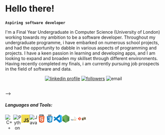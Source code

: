 # Hello there! 

**`Aspiring software developer`**

I'm a Final Year Undergraduate in Computer Science (University of London) working towards my ambition to be a software developer. Throughout my undergraduate programme, i have embarked on numerous school projects, and had the opportunity to dabble in various aspects of programming and projects. I have a keen passion in learning and developing apps, and I am looking to expand and broaden my skillset through different environments. Having recently completed my finals, i am currently pursuing job prospects in the field of software and data.

<!-- <link href="/your-path-to-fontawesome/css/fontawesome.css" rel="stylesheet">
<link href="/your-path-to-fontawesome/css/brands.css" rel="stylesheet">
<link href="/your-path-to-fontawesome/css/solid.css" rel="stylesheet"> -->

<p align="center">
  <a href="https://www.linkedin.com/in/lawrencehsj">
    <img alt="linkedin profile" title="My linkedin profile" src="https://custom-icon-badges.demolab.com/badge/Connect%20with%20me!-blue?style=for-the-badge&logoColor=white&logo=linkedin"/></a> 
<!--   <a href="https://github.com/lawrencehsj?tab=repositories&sort=stargazers">
    <img alt="total stars" title="Total stars on GitHub" src="https://custom-icon-badges.demolab.com/github/stars/lawrencehsj?color=55960c&style=for-the-badge&labelColor=488207&logo=star"/></a> -->
  <a href="https://github.com/lawrencehsj?tab=followers">
    <img alt="followers" title="Follow me on Github" src="https://custom-icon-badges.demolab.com/github/followers/lawrencehsj?color=236ad3&labelColor=1155ba&style=for-the-badge&logo=person-add&label=Follow&logoColor=white"/></a>
<!--   <a href="https://github.com/denver/Simple-View-Counter">
    <img alt="views" title="GitHub profile views" src="https://freshidea.com/jonah/app/lawrencehsj-profile-views"/></a> -->
<!--   <a href="https://www.linkedin.com/in/lawrencehsj"> -->
    <img alt="email" title="Drop me a mail" src="https://custom-icon-badges.demolab.com/badge/lawrencehsj@gmail.com-red?style=for-the-badge&logo=mention&logoColor=white"/></a> 

</p>

<!-- ##### Connect with me:
<!-- [<i class="fab fa-linkedin-in"></i>][linkedin] -->
<!-- [<img align="left" alt="codeSTACKr | LinkedIn" width="22px" src="https://cdn-icons-png.flaticon.com/512/174/174857.png"/>][linkedin] -->

<br /> -->

##### Languages and Tools:

<p align="center">
  <!-- LANGUAGES -->
  <!-- c++ -->
  <img align="left" alt="C++" width="26px" src="https://cdn-icons-png.flaticon.com/512/6132/6132222.png"/>
  <!-- python -->
  <img align="left" alt="Python" width="26px" src="https://cdn-icons-png.flaticon.com/512/5968/5968350.png"/>
  <!-- javascript -->
  <img align="left" alt="JavaScript" width="26px" src="https://raw.githubusercontent.com/github/explore/80688e429a7d4ef2fca1e82350fe8e3517d3494d/topics/javascript/javascript.png" />
  <!-- java -->
  <img align="left" alt="Java" width="26px" src="https://cdn-icons-png.flaticon.com/512/5968/5968282.png"/>
  <!-- html -->
  <img align="left" alt="HTML5" width="26px" src="https://raw.githubusercontent.com/github/explore/80688e429a7d4ef2fca1e82350fe8e3517d3494d/topics/html/html.png" />
  <!-- css -->
  <img align="left" alt="CSS3" width="26px" src="https://raw.githubusercontent.com/github/explore/80688e429a7d4ef2fca1e82350fe8e3517d3494d/topics/css/css.png" />
  <!-- dart -->
  <!-- <img align="left" alt="Dart" width="26px" src="https://image.pngaaa.com/400/23400-middle.png" /> -->

  <!-- TOOLS -->
  <!-- VSC -->
  <img align="left" alt="Visual Studio Code" width="26px" src="https://raw.githubusercontent.com/github/explore/80688e429a7d4ef2fca1e82350fe8e3517d3494d/topics/visual-studio-code/visual-studio-code.png" />
  <!-- node -->
  <img align="left" alt="Node.js" width="26px" src="https://raw.githubusercontent.com/github/explore/80688e429a7d4ef2fca1e82350fe8e3517d3494d/topics/nodejs/nodejs.png" />
  <!-- mysql -->
  <img align="left" alt="MySQL" width="26px" src="https://raw.githubusercontent.com/github/explore/80688e429a7d4ef2fca1e82350fe8e3517d3494d/topics/mysql/mysql.png" />
  <!-- git -->
  <img align="left" alt="Git" width="26px" src="https://raw.githubusercontent.com/github/explore/80688e429a7d4ef2fca1e82350fe8e3517d3494d/topics/git/git.png" />
  <!-- flutter -->
  <!-- <img align="left" alt="Git" width="26px" src="https://logowik.com/content/uploads/images/flutter5786.jpg" /> -->


  <!-- <img align="left" alt="Sass" width="26px" src="https://raw.githubusercontent.com/github/explore/80688e429a7d4ef2fca1e82350fe8e3517d3494d/topics/sass/sass.png" /> -->
  <!-- <img align="left" alt="React" width="26px" src="https://raw.githubusercontent.com/github/explore/80688e429a7d4ef2fca1e82350fe8e3517d3494d/topics/react/react.png" />
  <img align="left" alt="Gatsby" width="26px" src="https://raw.githubusercontent.com/github/explore/e94815998e4e0713912fed477a1f346ec04c3da2/topics/gatsby/gatsby.png" />
  <img align="left" alt="GraphQL" width="26px" src="https://raw.githubusercontent.com/github/explore/80688e429a7d4ef2fca1e82350fe8e3517d3494d/topics/graphql/graphql.png" /> -->

  <!-- <img align="left" alt="Deno" width="26px" src="https://raw.githubusercontent.com/github/explore/361e2821e2dea67711cde99c9c40ed357061cf27/topics/deno/deno.png" /> -->
  <!-- <img align="left" alt="SQL" width="26px" src="https://raw.githubusercontent.com/github/explore/80688e429a7d4ef2fca1e82350fe8e3517d3494d/topics/sql/sql.png" /> -->

  <!-- <img align="left" alt="MongoDB" width="26px" src="https://raw.githubusercontent.com/github/explore/80688e429a7d4ef2fca1e82350fe8e3517d3494d/topics/mongodb/mongodb.png" /> -->

  <!-- <img align="left" alt="Terminal" width="26px" src="https://raw.githubusercontent.com/github/explore/80688e429a7d4ef2fca1e82350fe8e3517d3494d/topics/terminal/terminal.png" /> -->
</p>

<!-- <br></br> -->
<!-- ##### Notable Projects: -->

<!-- URLs -->
[linkedin]: https://www.linkedin.com/in/lawrencehsj
